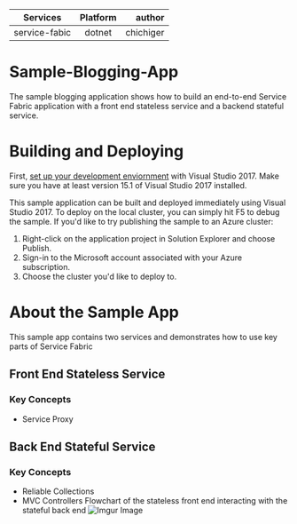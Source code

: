 | Services      | Platform      | author|
| ------------- |:-------------:| -----:|
| service-fabic | dotnet        | chichiger |

# Sample-Blogging-App
The sample blogging application shows how to build an end-to-end Service Fabric application with a front end stateless service and a backend stateful service. 
# Building and Deploying
First, [set up your development enviornment](https://docs.microsoft.com/en-us/azure/service-fabric/service-fabric-get-started)
 with Visual Studio 2017. Make sure you have at least version 15.1 of Visual Studio 2017 installed.

This sample application can be built and deployed immediately using Visual Studio 2017. To deploy on the local cluster, you can simply hit F5 to debug the sample. If you'd like to try publishing the sample to an Azure cluster:

1. Right-click on the application project in Solution Explorer and choose Publish.
2. Sign-in to the Microsoft account associated with your Azure subscription.
3. Choose the cluster you'd like to deploy to.

# About the Sample App
This sample app contains two services and demonstrates how to use key parts of Service Fabric
## Front End Stateless Service
  ### Key Concepts
  * Service Proxy
## Back End Stateful Service
  ### Key Concepts
  * Reliable Collections
  * MVC Controllers
Flowchart of the stateless front end interacting with the stateful back end
![Imgur Image](http://i.imgur.com/Yd3aceo.png)
